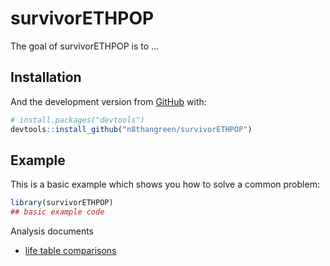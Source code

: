 
<!-- README.md is generated from README.Rmd. Please edit that file -->

# survivorETHPOP

<!-- badges: start -->

<!-- badges: end -->

The goal of survivorETHPOP is to …

## Installation

And the development version from [GitHub](https://github.com/) with:

``` r
# install.packages("devtools")
devtools::install_github("n8thangreen/survivorETHPOP")
```

## Example

This is a basic example which shows you how to solve a common problem:

``` r
library(survivorETHPOP)
## basic example code
```

Analysis documents

  - [life table
    comparisons](https://ETHPOP-and-ETS.github.io/survivorETHPOP/analysis.html)
